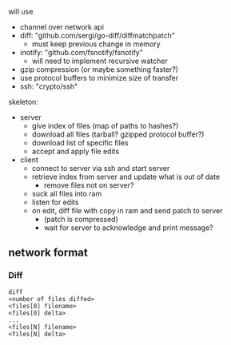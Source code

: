 will use
* channel over network api
* diff: "github.com/sergi/go-diff/diffmatchpatch"
    * must keep previous change in memory
* inotify: "github.com/fsnotify/fsnotify"
    * will need to implement recursive watcher
* gzip compression (or maybe something faster?)
* use protocol buffers to minimize size of transfer
* ssh: "crypto/ssh"

skeleton:
* server
    * give index of files (map of paths to hashes?)
    * download all files (tarball? gzipped protocol buffer?)
    * download list of specific files
    * accept and apply file edits
* client
    * connect to server via ssh and start server
    * retrieve index from server and update what is out of date
        * remove files not on server?
    * suck all files into ram
    * listen for edits
    * on edit, diff file with copy in ram and send patch to server
        * (patch is compressed)
        * wait for server to acknowledge and print message?


## network format

### Diff
```
diff
<number of files diffed>
<files[0] filename>
<files[0] delta>
...
<files[N] filename>
<files[N] delta>
```